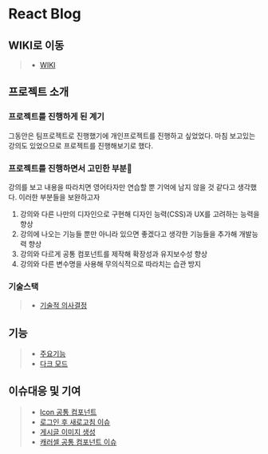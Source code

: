 # React Blog

## WIKI로 이동

> - [WIKI](https://github.com/Sim0321/react-blog/wiki)

## 프로젝트 소개

### 프로젝트를 진행하게 된 계기

그동안은 팀프로젝트로 진행했기에 개인프로젝트를 진행하고 싶었었다. 마침 보고있는 강의도 있었으므로 프로젝트를 진행해보기로 했다.

### 프로젝트를 진행하면서 고민한 부분🤔

강의를 보고 내용을 따라치면 영어타자만 연습할 뿐 기억에 남지 않을 것 같다고 생각했다. 이러한 부분들을 보완하고자

1. 강의와 다른 나만의 디자인으로 구현해 디자인 능력(CSS)과 UX를 고려하는 능력을 향상
2. 강의에 나오는 기능들 뿐만 아니라 있으면 좋겠다고 생각한 기능들을 추가해 개발능력 향상
3. 강의와 다르게 공통 컴포넌트를 제작해 확장성과 유지보수성 향상
4. 강의와 다른 변수명을 사용해 무의식적으로 따라치는 습관 방지

### 기술스택

> - [기술적 의사결정](https://github.com/Sim0321/react-blog/wiki/%EA%B8%B0%EC%88%A0-%EC%8A%A4%ED%83%9D)

## 기능

> - [주요기능](https://github.com/Sim0321/react-blog/wiki/%EC%A3%BC%EC%9A%94-%EA%B8%B0%EB%8A%A5)
> - [다크 모드](https://github.com/Sim0321/react-blog/wiki/%EB%8B%A4%ED%81%AC-%EB%AA%A8%EB%93%9C)

## 이슈대응 및 기여

> - [Icon 공통 컴포넌트](https://github.com/Sim0321/react-blog/wiki/Icon-%EA%B3%B5%ED%86%B5-%EC%BB%B4%ED%8F%AC%EB%84%8C%ED%8A%B8)
> - [로그인 후 새로고침 이슈](https://github.com/Sim0321/react-blog/wiki/%EB%A1%9C%EA%B7%B8%EC%9D%B8-%ED%9B%84-%EC%83%88%EB%A1%9C%EA%B3%A0%EC%B9%A8-%EC%9D%B4%EC%8A%88)
> - [게시글 이미지 생성](https://github.com/Sim0321/react-blog/wiki/%EA%B2%8C%EC%8B%9C%EA%B8%80-%EC%9D%B4%EB%AF%B8%EC%A7%80-%EC%83%9D%EC%84%B1)
> - [캐러셀 공통 컴포넌트 이슈](https://github.com/Sim0321/react-blog/wiki/%EC%BA%90%EB%9F%AC%EC%85%80-%EA%B3%B5%ED%86%B5-%EC%BB%B4%ED%8F%AC%EB%84%8C%ED%8A%B8-%EC%9D%B4%EC%8A%88)
